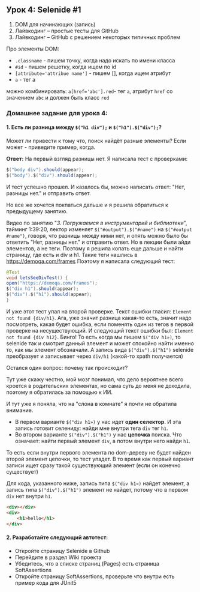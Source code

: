 ## Урок 4: Selenide #1

1. DOM для начинающих (запись)
2. Лайвкодинг – простые тесты для GitHub
3. Лайвкодинг – GitHub с решением некоторых типичных проблем

Про элементы DOM:
- `.classname` - пишем точку, когда надо искать по имени класса
- `#id` - пишем решетку, когда ищем по id
- `[attribute='attribue name']` - пишем [], когда ищем атрибут
- `a` - тег a

можно комбинировать: `a[href='abc'].red`- тег `а`, атрибут `href` со значением `abc` и должен быть класс `red`


### Домашнее задание для урока 4:

#### 1. Есть ли разница между `$("h1 div");` и `$("h1").$("div");`?
Может ли привести к тому что, поиск найдёт разные элементы? Если может - приведите пример, когда.

**Ответ:** На первый взгляд разницы нет. Я написала тест с проверками:
````java
$("body div").should(appear);
$("body").$("div").should(appear);
````
И тест успешно прошел. И казалось бы, можно написать ответ: "Нет, разницы нет." и отправить ответ.

Но все же хочется покпаться дальше и я решила обратиться к предыдущему занятию.

Видео по занятию "_3. Погружаемся в инструментарий и библиотеки_", тайминг 1:39:20, лектор изменяет `$("#output").$("#name")` на `$("#output #name")`, говоря, что разницы между ними нет, и опять можно было бы ответить "Нет, разницы нет." и отправить ответ.
Но в лекции были айди элементов, а не теги. Поэтому я решила копать еще дальше и найти страницу, где есть и div и h1. Такие теги нашлись в https://demoqa.com/frames Поэтому я написала следующий тест:
````java
@Test
void letsSeeDivTest() {
open("https://demoqa.com/frames");
$("div h1").should(appear);
$("div").$("h1").should(appear);
}
````
И уже этот тест упал на второй проверке. Текст ошибки гласил: `Element not found {div/h1}`. Ага, уже значит разница какая-то есть, значит надо посмотреть, какая будет ошибка, если поменять один из тегов в первой проверке на несуществующий. И следующий текст ошибки был: `Element not found {div h12}`. Бинго!
То есть когда мы пишем `$("div h1»)`, то selenide так и смотрит данный элемент и может спокойно найти именно то, как мы элемент обозначали. А запись вида `$("div").$("h1")` selenide преобразует и записывает через `div/h1` (какой-то xpath получается)

Остался один вопрос: почему так происходит?

Тут уже скажу честно, мой мозг понимал, что дело вероятнее всего кроется в родительских элементах, но сама суть до меня не доходила, поэтому я обратилась за помощью к ИИ.

И тут уже я поняла, что на "слона в комнате" я почти не обратила внимание. 
* В первом варианте `$("div h1»)` у нас идет **один селектор**. И эта запись готовит селениду: найди мне внутри тега `div` тег `h1`. 
* Во втором варианте `$("div").$("h1")` у нас **цепочка** поиска. Что означает: найти первый элемент `div`, а потом внутри него найди `h1`. 

То есть если внутри первого элемента по dom-дереву не будет найден второй элемент цепочки, то тест упадет. В то время как первый вариант записи ищет сразу такой существующий элемент (если он конечно существует)

Для кода, указанного ниже, запись типа `$("div h1»)` найдет элемент, а запись типа `$("div").$("h1")` элемент не найдет, потому что в первом `div` нет внутри `h1`.
````html
<div></div>
<div>
    <h1>hello</h1>
</div>
````

#### 2. Разработайте следующий автотест:

- Откройте страницу Selenide в Github
- Перейдите в раздел Wiki проекта
- Убедитесь, что в списке страниц (Pages) есть страница SoftAssertions
- Откройте страницу SoftAssertions, проверьте что внутри есть пример кода для JUnit5
